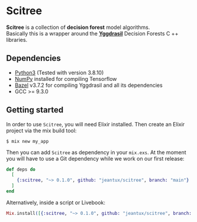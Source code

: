 # Scitree

**Scitree** is a collection of **decision forest** model algorithms.<br/>
Basically this is a wrapper around the [**Yggdrasil**](https://github.com/google/yggdrasil-decision-forests) Decision Forests C ++ libraries.

## Dependencies

* [Python3](https://www.python.org/downloads/) (Tested with version 3.8.10)
* [NumPy](https://numpy.org/) installed for compiling Tensorflow
* [Bazel](https://bazel.build/) v3.7.2 for compiling Yggdrasil and all its dependencies
* GCC >= 9.3.0


## Getting started

In order to use `Scitree`, you will need Elixir installed. Then create an Elixir project via the mix build tool:

```
$ mix new my_app
```

Then you can add `Scitree` as dependency in your `mix.exs`. At the moment you will have to use a Git dependency while we work on our first release:

```elixir
def deps do
  [
    {:scitree, "~> 0.1.0", github: "jeantux/scitree", branch: "main"}
  ]
end
```

Alternatively, inside a script or Livebook:

```elixir
Mix.install([{:scitree, "~> 0.1.0", github: "jeantux/scitree", branch: "main"}])
```
